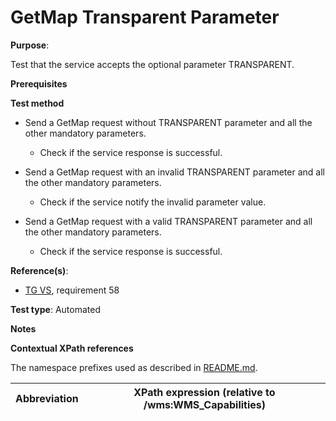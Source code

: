 # GetMap Transparent Parameter

**Purpose**:

Test that the service accepts the optional parameter TRANSPARENT.

**Prerequisites**

**Test method**

* Send a GetMap request without TRANSPARENT parameter and all the other mandatory parameters.

    * Check if the service response is successful.

* Send a GetMap request with an invalid TRANSPARENT parameter and all the other mandatory parameters.

    * Check if the service notify the invalid parameter value.

* Send a GetMap request with a valid TRANSPARENT parameter and all the other mandatory parameters.

    * Check if the service response is successful.

**Reference(s)**:

* [TG VS](./README.md#ref_TG_VS), requirement 58

**Test type**: Automated

**Notes**

**Contextual XPath references**

The namespace prefixes used as described in [README.md](./README.md#namespaces).

Abbreviation                                               |  XPath expression (relative to /wms:WMS_Capabilities)
---------------------------------------------------------- | -------------------------------------------------------------------------

